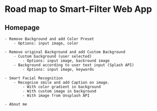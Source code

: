 # Road map to Smart-Filter Web App

## Homepage

	- Remove Background and add Color Preset
		- Options: input image, color
	
	- Remove original Background and add Custom Background
		- Custom background (user selected)
			- Options: input image, backround image
		- Background according to user text input (Splash API)
			- Options: input image, keywords
	
	- Smart Facial Recognition
		- Recognise smile and add Caption on image.
			- With color gradient in background
			- With custom image in background
			- With image from Unsplash API

	- About me

